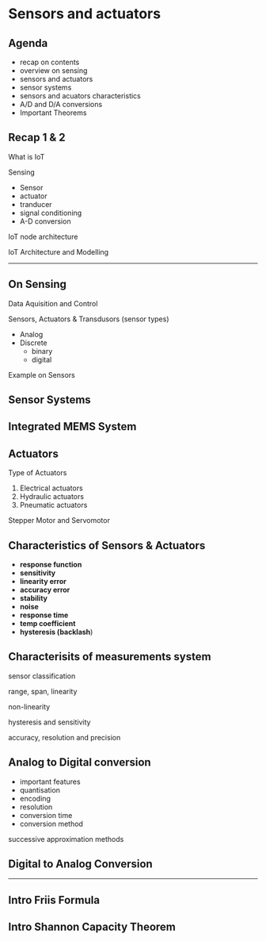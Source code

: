 # Sensors and actuators

## Agenda

- recap on contents
- overview on sensing
- sensors and actuators
- sensor systems
- sensors and acuators characteristics
- A/D and D/A conversions
- Important Theorems

## Recap 1 & 2

What is IoT


Sensing

- Sensor
- actuator
- tranducer
- signal conditioning
- A-D conversion

IoT node architecture

IoT Architecture and Modelling

---

## On Sensing

Data Aquisition and Control

Sensors, Actuators & Transdusors (sensor types)

- Analog
- Discrete
  - binary
  - digital


Example on Sensors

## Sensor Systems

## Integrated MEMS System

## Actuators

Type of Actuators

1. Electrical actuators
2. Hydraulic actuators
3. Pneumatic actuators

Stepper Motor and Servomotor

## Characteristics of Sensors & Actuators

- **response function**
- **sensitivity**
- **linearity error**
- **accuracy error**
- **stability**
- **noise**
- **response time**
- **temp coefficient**
- **hysteresis (backlash**)

## Characterisits of measurements system

sensor classification

range, span, linearity

non-linearity

hysteresis and sensitivity

accuracy, resolution and precision

## Analog to Digital conversion

- important features
- quantisation
- encoding
- resolution
- conversion time
- conversion method

successive approximation methods

## Digital to Analog Conversion

---

## Intro Friis Formula

## Intro Shannon Capacity Theorem
